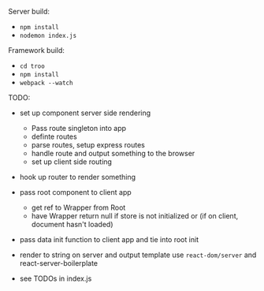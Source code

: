 Server build:
* `npm install`
* `nodemon index.js`

Framework build:
* `cd troo`
* `npm install`
* `webpack --watch`

TODO:
* set up component server side rendering
	* Pass route singleton into app
	* definte routes
	* parse routes, setup express routes
	* handle route and output something to the browser
	* set up client side routing

* hook up router to render something
* pass root component to client app
  * get ref to Wrapper from Root
  * have Wrapper return null if store is not initialized or (if on client, document hasn't loaded)
* pass data init function to client app and tie into root init
* render to string on server and output template use `react-dom/server` and react-server-boilerplate
* see TODOs in index.js